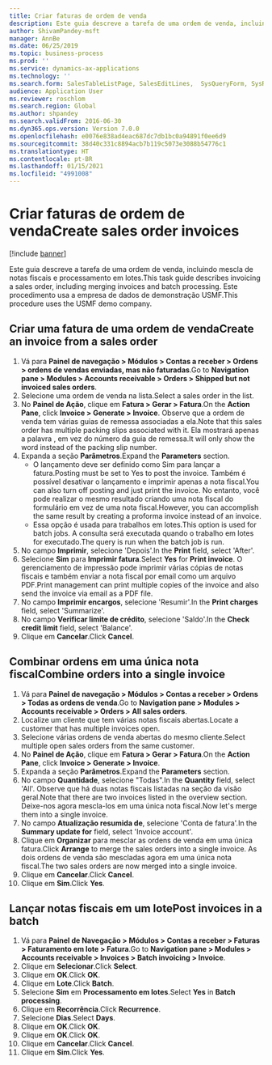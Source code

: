 ```yaml
---
title: Criar faturas de ordem de venda
description: Este guia descreve a tarefa de uma ordem de venda, incluindo mescla de notas fiscais e processamento em lotes.
author: ShivamPandey-msft
manager: AnnBe
ms.date: 06/25/2019
ms.topic: business-process
ms.prod: ''
ms.service: dynamics-ax-applications
ms.technology: ''
ms.search.form: SalesTableListPage, SalesEditLines,  SysQueryForm, SysRecurrence
audience: Application User
ms.reviewer: roschlom
ms.search.region: Global
ms.author: shpandey
ms.search.validFrom: 2016-06-30
ms.dyn365.ops.version: Version 7.0.0
ms.openlocfilehash: e0076e838ad4eac687dc7db1bc0a94891f0ee6d9
ms.sourcegitcommit: 38d40c331c8894acb7b119c5073e3088b54776c1
ms.translationtype: HT
ms.contentlocale: pt-BR
ms.lasthandoff: 01/15/2021
ms.locfileid: "4991008"
---
```

# <a name="create-sales-order-invoices"></a><span data-ttu-id="bdd0b-103">Criar faturas de ordem de venda</span><span class="sxs-lookup"><span data-stu-id="bdd0b-103">Create sales order invoices</span></span>

[!include [banner](../../includes/banner.md)]

<span data-ttu-id="bdd0b-104">Este guia descreve a tarefa de uma ordem de venda, incluindo mescla de notas fiscais e processamento em lotes.</span><span class="sxs-lookup"><span data-stu-id="bdd0b-104">This task guide describes invoicing a sales order, including merging invoices and batch processing.</span></span> <span data-ttu-id="bdd0b-105">Este procedimento usa a empresa de dados de demonstração USMF.</span><span class="sxs-lookup"><span data-stu-id="bdd0b-105">This procedure uses the USMF demo company.</span></span>


## <a name="create-an-invoice-from-a-sales-order"></a><span data-ttu-id="bdd0b-106">Criar uma fatura de uma ordem de venda</span><span class="sxs-lookup"><span data-stu-id="bdd0b-106">Create an invoice from a sales order</span></span>
1. <span data-ttu-id="bdd0b-107">Vá para **Painel de navegação > Módulos > Contas a receber > Ordens > ordens de vendas enviadas, mas não faturadas**.</span><span class="sxs-lookup"><span data-stu-id="bdd0b-107">Go to **Navigation pane > Modules > Accounts receivable > Orders > Shipped but not invoiced sales orders**.</span></span>
2. <span data-ttu-id="bdd0b-108">Selecione uma ordem de venda na lista.</span><span class="sxs-lookup"><span data-stu-id="bdd0b-108">Select a sales order in the list.</span></span> 
3. <span data-ttu-id="bdd0b-109">No **Painel de Ação**, clique em **Fatura > Gerar > Fatura**.</span><span class="sxs-lookup"><span data-stu-id="bdd0b-109">On the **Action Pane**, click **Invoice > Generate > Invoice**.</span></span> <span data-ttu-id="bdd0b-110">Observe que a ordem de venda tem várias guias de remessa associadas a ela.</span><span class="sxs-lookup"><span data-stu-id="bdd0b-110">Note that this sales order has multiple packing slips associated with it.</span></span> <span data-ttu-id="bdd0b-111">Ela mostrará apenas a palavra <multiple>, em vez do número da guia de remessa.</span><span class="sxs-lookup"><span data-stu-id="bdd0b-111">It will only show the word <multiple> instead of the packing slip number.</span></span>  
4. <span data-ttu-id="bdd0b-112">Expanda a seção **Parâmetros**.</span><span class="sxs-lookup"><span data-stu-id="bdd0b-112">Expand the **Parameters** section.</span></span>
    - <span data-ttu-id="bdd0b-113">O lançamento deve ser definido como Sim para lançar a fatura.</span><span class="sxs-lookup"><span data-stu-id="bdd0b-113">Posting must be set to Yes to post the invoice.</span></span> <span data-ttu-id="bdd0b-114">Também é possível desativar o lançamento e imprimir apenas a nota fiscal.</span><span class="sxs-lookup"><span data-stu-id="bdd0b-114">You can also turn off posting and just print the invoice.</span></span> <span data-ttu-id="bdd0b-115">No entanto, você pode realizar o mesmo resultado criando uma nota fiscal do formulário em vez de uma nota fiscal.</span><span class="sxs-lookup"><span data-stu-id="bdd0b-115">However, you can accomplish the same result by creating a proforma invoice instead of an invoice.</span></span>  
    - <span data-ttu-id="bdd0b-116">Essa opção é usada para trabalhos em lotes.</span><span class="sxs-lookup"><span data-stu-id="bdd0b-116">This option is used for batch jobs.</span></span> <span data-ttu-id="bdd0b-117">A consulta será executada quando o trabalho em lotes for executado.</span><span class="sxs-lookup"><span data-stu-id="bdd0b-117">The query is run when the batch job is run.</span></span>
5. <span data-ttu-id="bdd0b-118">No campo **Imprimir**, selecione 'Depois'.</span><span class="sxs-lookup"><span data-stu-id="bdd0b-118">In the **Print** field, select 'After'.</span></span>
6. <span data-ttu-id="bdd0b-119">Selecione **Sim** para **Imprimir fatura**.</span><span class="sxs-lookup"><span data-stu-id="bdd0b-119">Select **Yes** for **Print invoice**.</span></span> <span data-ttu-id="bdd0b-120">O gerenciamento de impressão pode imprimir várias cópias de notas fiscais e também enviar a nota fiscal por email como um arquivo PDF.</span><span class="sxs-lookup"><span data-stu-id="bdd0b-120">Print management can print  multiple copies of the invoice and also send the invoice via email as a PDF file.</span></span>  
7. <span data-ttu-id="bdd0b-121">No campo **Imprimir encargos**, selecione 'Resumir'.</span><span class="sxs-lookup"><span data-stu-id="bdd0b-121">In the **Print charges** field, select 'Summarize'.</span></span>
8. <span data-ttu-id="bdd0b-122">No campo **Verificar limite de crédito**, selecione 'Saldo'.</span><span class="sxs-lookup"><span data-stu-id="bdd0b-122">In the **Check credit limit** field, select 'Balance'.</span></span>
9. <span data-ttu-id="bdd0b-123">Clique em **Cancelar**.</span><span class="sxs-lookup"><span data-stu-id="bdd0b-123">Click **Cancel**.</span></span>

## <a name="combine-orders-into-a-single-invoice"></a><span data-ttu-id="bdd0b-124">Combinar ordens em uma única nota fiscal</span><span class="sxs-lookup"><span data-stu-id="bdd0b-124">Combine orders into a single invoice</span></span>
1. <span data-ttu-id="bdd0b-125">Vá para **Painel de navegação > Módulos > Contas a receber > Ordens > Todas as ordens de venda**.</span><span class="sxs-lookup"><span data-stu-id="bdd0b-125">Go to **Navigation pane > Modules > Accounts receivable > Orders > All sales orders**.</span></span>
2. <span data-ttu-id="bdd0b-126">Localize um cliente que tem várias notas fiscais abertas.</span><span class="sxs-lookup"><span data-stu-id="bdd0b-126">Locate a customer that has multiple invoices open.</span></span>
3. <span data-ttu-id="bdd0b-127">Selecione várias ordens de venda abertas do mesmo cliente.</span><span class="sxs-lookup"><span data-stu-id="bdd0b-127">Select multiple open sales orders from the same customer.</span></span>
4. <span data-ttu-id="bdd0b-128">No **Painel de Ação**, clique em **Fatura > Gerar > Fatura**.</span><span class="sxs-lookup"><span data-stu-id="bdd0b-128">On the **Action Pane**, click **Invoice > Generate > Invoice**.</span></span>
5. <span data-ttu-id="bdd0b-129">Expanda a seção **Parâmetros**.</span><span class="sxs-lookup"><span data-stu-id="bdd0b-129">Expand the **Parameters** section.</span></span>
6. <span data-ttu-id="bdd0b-130">No campo **Quantidade**, selecione "Todas".</span><span class="sxs-lookup"><span data-stu-id="bdd0b-130">In the **Quantity** field, select 'All'.</span></span> <span data-ttu-id="bdd0b-131">Observe que há duas notas fiscais listadas na seção da visão geral.</span><span class="sxs-lookup"><span data-stu-id="bdd0b-131">Note that there are two invoices listed in the overview section.</span></span> <span data-ttu-id="bdd0b-132">Deixe-nos agora mescla-los em uma única nota fiscal.</span><span class="sxs-lookup"><span data-stu-id="bdd0b-132">Now let's merge them into a single invoice.</span></span>  
7. <span data-ttu-id="bdd0b-133">No campo **Atualização resumida de**, selecione 'Conta de fatura'.</span><span class="sxs-lookup"><span data-stu-id="bdd0b-133">In the **Summary update for** field, select 'Invoice account'.</span></span>
8. <span data-ttu-id="bdd0b-134">Clique em **Organizar** para mesclar as ordens de venda em uma única fatura.</span><span class="sxs-lookup"><span data-stu-id="bdd0b-134">Click **Arrange** to merge the sales orders into a single invoice.</span></span> <span data-ttu-id="bdd0b-135">As dois ordens de venda são mescladas agora em uma única nota fiscal.</span><span class="sxs-lookup"><span data-stu-id="bdd0b-135">The two sales orders are now merged into a single invoice.</span></span>   
9. <span data-ttu-id="bdd0b-136">Clique em **Cancelar**.</span><span class="sxs-lookup"><span data-stu-id="bdd0b-136">Click **Cancel**.</span></span>
10. <span data-ttu-id="bdd0b-137">Clique em **Sim**.</span><span class="sxs-lookup"><span data-stu-id="bdd0b-137">Click **Yes**.</span></span>

## <a name="post-invoices-in-a-batch"></a><span data-ttu-id="bdd0b-138">Lançar notas fiscais em um lote</span><span class="sxs-lookup"><span data-stu-id="bdd0b-138">Post invoices in a batch</span></span>
1. <span data-ttu-id="bdd0b-139">Vá para **Painel de Navegação > Módulos > Contas a receber > Faturas > Faturamento em lote > Fatura**.</span><span class="sxs-lookup"><span data-stu-id="bdd0b-139">Go to **Navigation pane > Modules > Accounts receivable > Invoices > Batch invoicing > Invoice**.</span></span>
2. <span data-ttu-id="bdd0b-140">Clique em **Selecionar**.</span><span class="sxs-lookup"><span data-stu-id="bdd0b-140">Click **Select**.</span></span>
3. <span data-ttu-id="bdd0b-141">Clique em **OK**.</span><span class="sxs-lookup"><span data-stu-id="bdd0b-141">Click **OK**.</span></span>
4. <span data-ttu-id="bdd0b-142">Clique em **Lote**.</span><span class="sxs-lookup"><span data-stu-id="bdd0b-142">Click **Batch**.</span></span>
5. <span data-ttu-id="bdd0b-143">Selecione **Sim** em **Processamento em lotes**.</span><span class="sxs-lookup"><span data-stu-id="bdd0b-143">Select **Yes** in **Batch processing**.</span></span>
6. <span data-ttu-id="bdd0b-144">Clique em **Recorrência**.</span><span class="sxs-lookup"><span data-stu-id="bdd0b-144">Click **Recurrence**.</span></span>
7. <span data-ttu-id="bdd0b-145">Selecione **Dias**.</span><span class="sxs-lookup"><span data-stu-id="bdd0b-145">Select **Days**.</span></span>
8. <span data-ttu-id="bdd0b-146">Clique em **OK**.</span><span class="sxs-lookup"><span data-stu-id="bdd0b-146">Click **OK**.</span></span>
9. <span data-ttu-id="bdd0b-147">Clique em **OK**.</span><span class="sxs-lookup"><span data-stu-id="bdd0b-147">Click **OK**.</span></span>
10. <span data-ttu-id="bdd0b-148">Clique em **Cancelar**.</span><span class="sxs-lookup"><span data-stu-id="bdd0b-148">Click **Cancel**.</span></span>
11. <span data-ttu-id="bdd0b-149">Clique em **Sim**.</span><span class="sxs-lookup"><span data-stu-id="bdd0b-149">Click **Yes**.</span></span>

